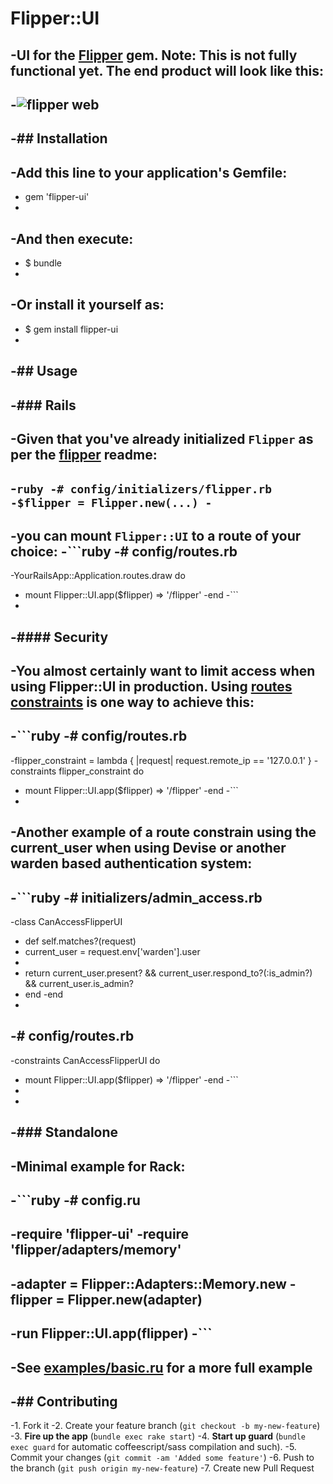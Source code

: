 # Flipper::UI
 
-UI for the [Flipper](https://github.com/jnunemaker/flipper) gem. __Note__: This is not fully functional yet. The end product will look like this:
-
-![flipper web](http://dribbble.s3.amazonaws.com/users/59/screenshots/704704/attachments/65188/flipper.png)
-
-## Installation
-
-Add this line to your application's Gemfile:
-
-    gem 'flipper-ui'
-
-And then execute:
-
-    $ bundle
-
-Or install it yourself as:
-
-    $ gem install flipper-ui
-
-## Usage
-
-### Rails
-
-Given that you've already initialized `Flipper` as per the [flipper](https://github.com/jnunemaker/flipper) readme:
-
-```ruby
-# config/initializers/flipper.rb
-$flipper = Flipper.new(...)
-```
-
-you can mount `Flipper::UI` to a route of your choice:
-```ruby
-# config/routes.rb
-
-YourRailsApp::Application.routes.draw do
-  mount Flipper::UI.app($flipper) => '/flipper'
-end
-```
-
-#### Security
-
-You almost certainly want to limit access when using Flipper::UI in production. Using [routes constraints](http://guides.rubyonrails.org/routing.html#request-based-constraints) is one way to achieve this:
-
-```ruby
-# config/routes.rb
-
-flipper_constraint = lambda { |request| request.remote_ip == '127.0.0.1' }
-constraints flipper_constraint do
-  mount Flipper::UI.app($flipper) => '/flipper'
-end
-```
-
-Another example of a route constrain using the current_user when using Devise or another warden based authentication system:
-
-```ruby
-# initializers/admin_access.rb
-
-class CanAccessFlipperUI
-  def self.matches?(request)
-    current_user = request.env['warden'].user
-    
-    return current_user.present? && current_user.respond_to?(:is_admin?) && current_user.is_admin?
-  end
-end
-
-# config/routes.rb
-
-constraints CanAccessFlipperUI do
-  mount Flipper::UI.app($flipper) => '/flipper'
-end
-```
-
-
-### Standalone
-
-Minimal example for Rack:
-
-```ruby
-# config.ru
-
-require 'flipper-ui'
-require 'flipper/adapters/memory'
-
-adapter = Flipper::Adapters::Memory.new
-flipper = Flipper.new(adapter)
-
-run Flipper::UI.app(flipper)
-```
-
-See [examples/basic.ru](https://github.com/jnunemaker/flipper-ui/blob/master/examples/basic.ru) for a more full example
-
-## Contributing
-
-1. Fork it
-2. Create your feature branch (`git checkout -b my-new-feature`)
-3. **Fire up the app** (`bundle exec rake start`)
-4. **Start up guard** (`bundle exec guard` for automatic coffeescript/sass compilation and such).
-5. Commit your changes (`git commit -am 'Added some feature'`)
-6. Push to the branch (`git push origin my-new-feature`)
-7. Create new Pull Request